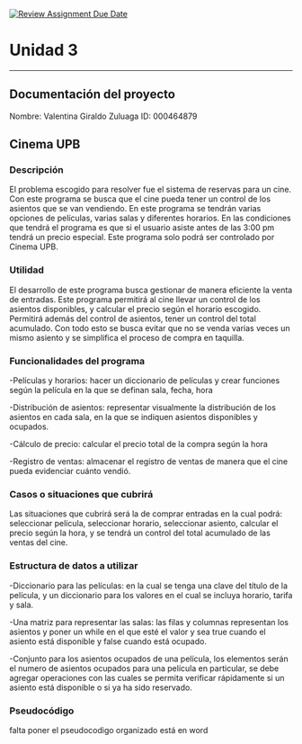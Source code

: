 [![Review Assignment Due Date](https://classroom.github.com/assets/deadline-readme-button-22041afd0340ce965d47ae6ef1cefeee28c7c493a6346c4f15d667ab976d596c.svg)](https://classroom.github.com/a/MuElT52l)
# Unidad 3
---
## Documentación del proyecto
Nombre: Valentina Giraldo Zuluaga
ID: 000464879 

## Cinema UPB 
### Descripción 
El problema escogido para resolver fue el sistema de reservas para un cine. Con este programa se busca que el cine pueda tener un control de los asientos que se van vendiendo. En este programa se tendrán varias opciones de películas, varias salas y diferentes horarios. En las condiciones que tendrá el programa es que si el usuario asiste antes de las 3:00 pm tendrá un precio especial. Este programa solo podrá ser controlado por Cinema UPB.

### Utilidad
El desarrollo de este programa busca gestionar de manera eficiente la venta de entradas. Este programa permitirá al cine llevar un control de los asientos disponibles, y calcular el precio según el horario escogido. Permitirá además del control de asientos, tener un control del total acumulado. Con todo esto se busca evitar que no se venda varias veces un mismo asiento y se simplifica el proceso de compra en taquilla. 

### Funcionalidades del programa
-Películas y horarios: hacer un diccionario de películas y crear funciones según la película en la que se definan sala, fecha, hora

-Distribución de asientos: representar visualmente la distribución de los asientos en cada sala, en la que se indiquen asientos disponibles y ocupados.

-Cálculo de precio: calcular el precio total de la compra según la hora

-Registro de ventas: almacenar el registro de ventas de manera que el cine pueda evidenciar cuánto vendió. 
 

### Casos o situaciones que cubrirá 
Las situaciones que cubrirá será la de comprar entradas en la cual podrá: seleccionar película, seleccionar horario, seleccionar asiento, calcular el precio según la hora, y se tendrá un control del total acumulado de las ventas del cine. 
  

### Estructura de datos a utilizar 
-Diccionario para las películas: en la cual se tenga una clave del título de la película, y un diccionario para los valores en el cual se incluya horario, tarifa y sala.

-Una matriz para representar las salas: las filas y columnas representan los asientos y poner un while en el que esté el valor y sea true cuando el asiento está disponible y false cuando está ocupado.

-Conjunto para los asientos ocupados de una película, los elementos serán el numero de asientos ocupados para una película en particular, se debe agregar operaciones con las cuales se permita verificar rápidamente si un asiento está disponible o si ya ha sido reservado. 

### Pseudocódigo 
falta poner el pseudocodigo organizado está en word 
